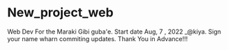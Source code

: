 # New_project_web
Web Dev For the Maraki Gibi guba'e.
Start date Aug, 7 , 2022
_@kiya.
Sign your name wharn commiting updates.
Thank You in Advance!!!
